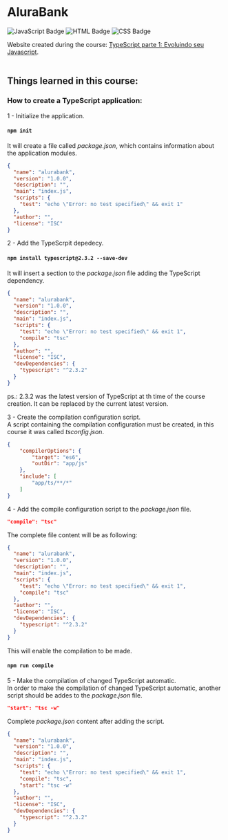 # AluraBank

![JavaScript Badge](https://img.shields.io/badge/-JavaScript-F7DF1E?style=flat-square&logo=JavaScript&logoColor=white)
![HTML Badge](https://img.shields.io/badge/-HTML5-E34F26?style=flat-square&logo=html5&logoColor=white)
![CSS Badge](https://img.shields.io/badge/-CSS-1572B6?style=flat-square&logo=css3&logoColor=white)

Website created during the course: <a href="https://cursos.alura.com.br/course/typescript-parte1" tagret="blank_">TypeScript parte 1: Evoluindo seu Javascript</a>.
<br>
<br>
## Things learned in this course:
### How to create a TypeScript application:
1 - Initialize the application.
#### `npm init`
It will create a file called _package.json_, which contains information about the application modules.
```json
{
  "name": "alurabank",
  "version": "1.0.0",
  "description": "",
  "main": "index.js",
  "scripts": {
    "test": "echo \"Error: no test specified\" && exit 1"
  },
  "author": "",
  "license": "ISC"
}
```
2 - Add the TypeScrpit depedecy.
#### `npm install typescript@2.3.2 --save-dev`
It will insert a section to the _package.json_ file adding the TypeScript dependency.
```json
{
  "name": "alurabank",
  "version": "1.0.0",
  "description": "",
  "main": "index.js",
  "scripts": {
    "test": "echo \"Error: no test specified\" && exit 1",
    "compile": "tsc"
  },
  "author": "",
  "license": "ISC",
  "devDependencies": {
    "typescript": "^2.3.2"
  }
}
```
ps.: 2.3.2 was the latest version of TypeScript at th time of the course creation. It can be replaced by the current latest version.

3 - Create the compilation configuration script.
<br>
A script containing the compilation configuration must be created, in this course it was called _tsconfig.json_.
```json
{
    "compilerOptions": {
        "target": "es6",
        "outDir": "app/js"
    },
    "include": [
        "app/ts/**/*"
    ]
}
```

4 - Add the compile configuration script to the _package.json_ file.
```json
"compile": "tsc"
```

The complete file content will be as following:
```json
{
  "name": "alurabank",
  "version": "1.0.0",
  "description": "",
  "main": "index.js",
  "scripts": {
    "test": "echo \"Error: no test specified\" && exit 1",
    "compile": "tsc"
  },
  "author": "",
  "license": "ISC",
  "devDependencies": {
    "typescript": "^2.3.2"
  }
}
```
This will enable the compilation to be made.
<br>
#### `npm run compile`

5 - Make the compilation of changed TypeScript automatic.
<br>
In order to make the compilation of changed TypeScript automatic, another script should be addes to the _package.json_ file.
```json
"start": "tsc -w"
```
Complete _package.json_ content after adding the script.
```json
{
  "name": "alurabank",
  "version": "1.0.0",
  "description": "",
  "main": "index.js",
  "scripts": {
    "test": "echo \"Error: no test specified\" && exit 1",
    "compile": "tsc",
    "start": "tsc -w"
  },
  "author": "",
  "license": "ISC",
  "devDependencies": {
    "typescript": "^2.3.2"
  }
}
```
